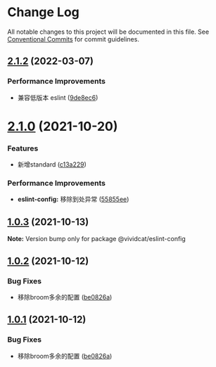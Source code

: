 # Change Log

All notable changes to this project will be documented in this file.
See [Conventional Commits](https://conventionalcommits.org) for commit guidelines.

## [2.1.2](https://github.com/vividcat/broom/compare/@vividcat/eslint-config@2.1.0...@vividcat/eslint-config@2.1.2) (2022-03-07)


### Performance Improvements

* 兼容低版本 eslint ([9de8ec6](https://github.com/vividcat/broom/commit/9de8ec65cf1d3600ca0a3f747eb7c848725cb3f2))





# [2.1.0](https://github.com/vividcat/broom/compare/@vividcat/eslint-config@1.0.3...@vividcat/eslint-config@2.1.0) (2021-10-20)


### Features

* 新增standard ([c13a229](https://github.com/vividcat/broom/commit/c13a229a75e3c95f5cfdec76bf6af153c808e998))


### Performance Improvements

* **eslint-config:** 移除到处异常 ([55855ee](https://github.com/vividcat/broom/commit/55855eea961740e870a29c00533998ad4593b54b))





## [1.0.3](https://github.com/vividcat/broom/compare/@vividcat/eslint-config@1.0.2...@vividcat/eslint-config@1.0.3) (2021-10-13)

**Note:** Version bump only for package @vividcat/eslint-config





## [1.0.2](https://github.com/vividcat/broom/compare/@vividcat/eslint-config@1.0.1...@vividcat/eslint-config@1.0.2) (2021-10-12)


### Bug Fixes

* 移除broom多余的配置 ([be0826a](https://github.com/vividcat/broom/commit/be0826a08f936859671bbd39dbbf675d0c053883))





## [1.0.1](https://github.com/vividcat/broom/compare/@vividcat/eslint-config@1.0.1...@vividcat/eslint-config@1.0.1) (2021-10-12)


### Bug Fixes

* 移除broom多余的配置 ([be0826a](https://github.com/vividcat/broom/commit/be0826a08f936859671bbd39dbbf675d0c053883))
